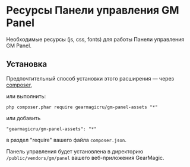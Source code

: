 # Ресурсы Панели управления GM Panel

Необходимые ресурсы (js, css, fonts) для работы Панели управления GM Panel.

## Установка

Предпочтительный способ установки этого расширения — через [composer](http://getcomposer.org/download/), 

или выполнить:

```
php composer.phar require gearmagicru/gm-panel-assets "*"
```

или добавить

```
"gearmagicru/gm-panel-assets": "*"
```

в раздел "require" вашего файла `composer.json`.

Панель управления будет установлена в директорию `/public/vendors/gm/panel` вашего веб-приложения GearMagic.
